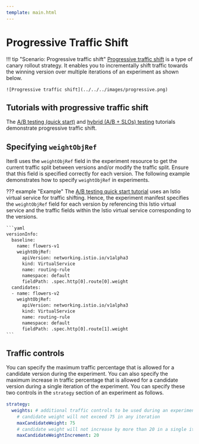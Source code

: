 ```yaml
---
template: main.html
---
```


# Progressive Traffic Shift

!!! tip "Scenario: Progressive traffic shift"
    [Progressive traffic shift](../../../concepts/buildingblocks.md#progressive-traffic-shift) is a type of canary rollout strategy. It enables you to incrementally shift traffic towards the winning version over multiple iterations of an experiment as shown below.

    ![Progressive traffic shift](../../../images/progressive.png)

## Tutorials with progressive traffic shift

The [A/B testing (quick start)](../quick-start.md) and [hybrid (A/B + SLOs) testing](../testing-strategies/hybrid.md) tutorials demonstrate progressive traffic shift.

## Specifying `weightObjRef`

Iter8 uses the `weightObjRef` field in the experiment resource to get the current traffic split between versions and/or modify the traffic split. Ensure that this field is specified correctly for each version. The following example demonstrates how to specify `weightObjRef` in experiments.

??? example "Example"
    The [A/B testing quick start tutorial](../quick-start.md#4-launch-experiment) uses an Istio virtual service for traffic shifting. Hence, the experiment manifest specifies the `weightObjRef` field for each version by referencing this Istio virtual service and the traffic fields within the Istio virtual service corresponding to the versions.

    ```yaml
    versionInfo:
      baseline:
        name: flowers-v1
        weightObjRef:
          apiVersion: networking.istio.io/v1alpha3
          kind: VirtualService
          name: routing-rule
          namespace: default
          fieldPath: .spec.http[0].route[0].weight      
      candidates:
      - name: flowers-v2
        weightObjRef:
          apiVersion: networking.istio.io/v1alpha3
          kind: VirtualService
          name: routing-rule
          namespace: default
          fieldPath: .spec.http[0].route[1].weight 
    ```

## Traffic controls

You can specify the maximum traffic percentage that is allowed for a candidate version during the experiment. You can also specify the maximum increase in traffic percentage that is allowed for a candidate version during a single iteration of the experiment. You can specify these two controls in the `strategy` section of an experiment as follows.

```yaml
strategy:
  weights: # additional traffic controls to be used during an experiment
    # candidate weight will not exceed 75 in any iteration
    maxCandidateWeight: 75
    # candidate weight will not increase by more than 20 in a single iteration
    maxCandidateWeightIncrement: 20
```